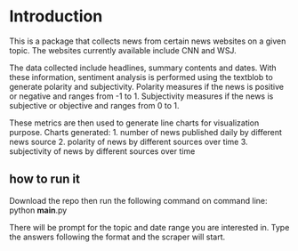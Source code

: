 # Introduction

This is a package that collects news from certain news websites on a given topic. 
The websites currently available include CNN and WSJ.

The data collected include headlines, summary contents and dates.
With these information, sentiment analysis is performed using the textblob
to generate polarity and subjectivity. Polarity measures if the news is positive or negative and ranges from -1 to 1.
Subjectivity measures if the news is subjective or objective and ranges from 0 to 1.

These metrics are then used to generate line charts for visualization purpose.
Charts generated:
    1. number of news published daily by different news source
    2. polarity of news by different sources over time
    3. subjectivity of news by different sources over time

    
## how to run it
Download the repo then run the following command on command line:
        python __main__.py 
    
There will be prompt for the topic and date range you are interested in.
Type the answers following the format and the scraper will start.